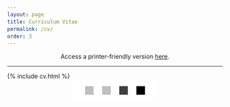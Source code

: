 ```yaml
---
layout: page
title: Curriculum Vitae
permalink: /cv/
order: 3
---
```

<div style="text-align: center">
Access a printer-friendly version <a href="/cv/printer_friendly/">here</a>.
</div>
<hr/>
{% include cv.html %}

<div style="text-align: center">
<img src="/images/Bars.gif" style="width: 200px; height: 50px; margin: auto;"/>
</div>
